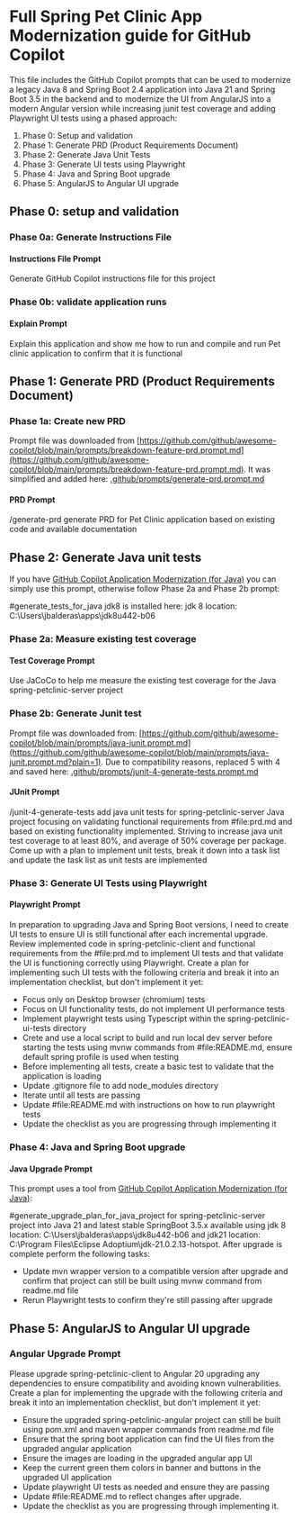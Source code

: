 # Full Spring Pet Clinic App Modernization guide for GitHub Copilot

This file includes the GitHub Copilot prompts that can be used to modernize a legacy Java 8 and Spring Boot 2.4
application into Java 21 and Spring Boot 3.5 in the backend and to modernize the UI from AngularJS
into a modern Angular version while increasing junit test coverage and adding Playwright UI tests using a phased approach:

1. Phase 0: Setup and validation
1. Phase 1: Generate PRD (Product Requirements Document)
1. Phase 2: Generate Java Unit Tests
1. Phase 3: Generate UI tests using Playwright
1. Phase 4: Java and Spring Boot upgrade
1. Phase 5: AngularJS to Angular UI upgrade

## Phase 0: setup and validation

### Phase 0a: Generate Instructions File

#### Instructions File Prompt

Generate GitHub Copilot instructions file for this project

### Phase 0b: validate application runs

#### Explain Prompt

Explain this application and show me how to run and compile and run Pet clinic application to confirm that it is functional

## Phase 1: Generate PRD (Product Requirements Document)

### Phase 1a: Create new PRD

Prompt file was downloaded from [https://github.com/github/awesome-copilot/blob/main/prompts/breakdown-feature-prd.prompt.md](https://github.com/github/awesome-copilot/blob/main/prompts/breakdown-feature-prd.prompt.md). It was simplified and added here: [.github/prompts/generate-prd.prompt.md](.github/prompts/generate-prd.prompt.md)

#### PRD Prompt

/generate-prd generate PRD for Pet Clinic application based on existing code and available documentation

## Phase 2: Generate Java unit tests

If you have [GitHub Copilot Application Modernization (for Java)](https://learn.microsoft.com/en-us/azure/developer/java/migration/migrate-github-copilot-app-modernization-for-java-quickstart-assess-migrate) you can simply use this prompt, otherwise follow Phase 2a and Phase 2b prompt:

#generate_tests_for_java jdk8 is installed here: jdk 8 location: C:\Users\jbalderas\apps\jdk8u442-b06

### Phase 2a: Measure existing test coverage

#### Test Coverage Prompt

Use JaCoCo to help me measure the existing test coverage for the Java spring-petclinic-server project

### Phase 2b: Generate Junit test

Prompt file was downloaded from: [https://github.com/github/awesome-copilot/blob/main/prompts/java-junit.prompt.md](https://github.com/github/awesome-copilot/blob/main/prompts/java-junit.prompt.md?plain=1). Due to compatibility reasons, replaced 5 with 4 and saved here: [.github/prompts/junit-4-generate-tests.prompt.md](.github/prompts/junit-4-generate-tests.prompt.md)

#### JUnit Prompt

/junit-4-generate-tests add java unit tests for spring-petclinic-server Java project focusing on validating functional requirements from #file:prd.md and based on existing functionality implemented. Striving to increase java unit test coverage to at least 80%, and average of 50% coverage per package. Come up with a plan to implement unit tests, break it down into a task list and update the task list as unit tests are implemented

### Phase 3: Generate UI Tests using Playwright

#### Playwright Prompt

In preparation to upgrading Java and Spring Boot versions, I need to create UI tests to ensure UI is still functional after each incremental upgrade. Review implemented code in spring-petclinic-client and functional requirements from the #file:prd.md to implement UI tests and  that validate the UI is functioning correctly using Playwright. Create a plan for implementing such UI tests with the following criteria and break it into an implementation checklist, but don't implement it yet:

* Focus only on Desktop browser (chromium) tests
* Focus on UI functionality tests, do not implement UI performance tests
* Implement playwright tests using Typescript within the spring-petclinic-ui-tests directory
* Crete and use a local script to build and run local dev server before starting the tests using mvnw commands from #file:README.md, ensure default spring profile is used when testing
* Before implementing all tests, create a basic test to validate that the application is loading
* Update .gitignore file to add node_modules directory
* Iterate until all tests are passing
* Update #file:README.md with instructions on how to run playwright tests
* Update the checklist as you are progressing through implementing it

### Phase 4: Java and Spring Boot upgrade

#### Java Upgrade Prompt

This prompt uses a tool from [GitHub Copilot Application Modernization (for Java)](https://learn.microsoft.com/en-us/azure/developer/java/migration/migrate-github-copilot-app-modernization-for-java-quickstart-assess-migrate):

#generate_upgrade_plan_for_java_project for spring-petclinic-server project into Java 21 and latest stable SpringBoot 3.5.x available using jdk 8 location: C:\Users\jbalderas\apps\jdk8u442-b06 and jdk21 location: C:\Program Files\Eclipse Adoptium\jdk-21.0.2.13-hotspot.
After upgrade is complete perform the following tasks:

* Update mvn wrapper version to a compatible version after upgrade and confirm that project can still be built using mvnw command from readme.md file
* Rerun Playwright tests to confirm they're still passing after upgrade

## Phase 5: AngularJS to Angular UI upgrade

### Angular Upgrade Prompt

Please upgrade spring-petclinic-client to Angular 20 upgrading any dependencies to ensure compatibility and avoiding known vulnerabilities. Create a plan for implementing the upgrade with the following criteria and break it into an implementation checklist, but don't implement it yet:

* Ensure the upgraded spring-petclinic-angular project can still be built using pom.xml and maven wrapper commands from readme.md file
* Ensure that the spring boot application can find the UI files from the upgraded angular application
* Ensure the images are loading in the upgraded angular app UI
* Keep the current green them colors in banner and buttons in the upgraded UI application
* Update playwright UI tests as needed and ensure they are passing
* Update #file:README.md to reflect changes after upgrade.
* Update the checklist as you are progressing through implementing it.
